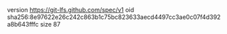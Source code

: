 version https://git-lfs.github.com/spec/v1
oid sha256:8e97622e26c242c863b1c75bc823633aecd4497cc3ae0c07f4d392a8b643fffc
size 87
